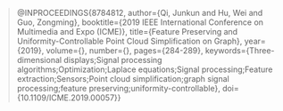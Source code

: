 > @INPROCEEDINGS{8784812,
  author={Qi, Junkun and Hu, Wei and Guo, Zongming},
  booktitle={2019 IEEE International Conference on Multimedia and Expo (ICME)}, 
  title={Feature Preserving and Uniformity-Controllable Point Cloud Simplification on Graph}, 
  year={2019},
  volume={},
  number={},
  pages={284-289},
  keywords={Three-dimensional displays;Signal processing algorithms;Optimization;Laplace equations;Signal processing;Feature extraction;Sensors;Point cloud simplification;graph signal processing;feature preserving;uniformity-controllable},
  doi={10.1109/ICME.2019.00057}}
